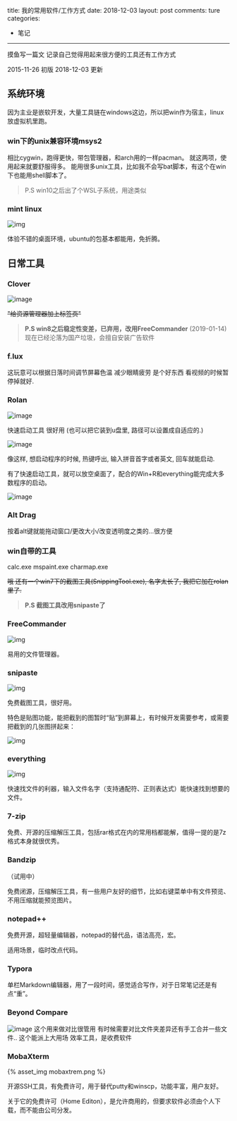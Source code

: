 title: 我的常用软件/工作方式
date: 2018-12-03
layout: post
comments: ture
categories:
- 笔记
---

摸鱼写一篇文 记录自己觉得用起来很方便的工具还有工作方式

2015-11-26 初版
2018-12-03 更新

<!--more-->

## 系统环境

因为主业是嵌软开发，大量工具链在windows这边，所以把win作为宿主，linux放虚拟机里跑。

### win下的unix兼容环境msys2

相比cygwin，跑得更快，带包管理器，和arch用的一样pacman。
就这两项，使用起来就要舒服得多。
能用很多unix工具，比如我不会写bat脚本，有这个在win下也能用shell脚本了。

> P.S win10之后出了个WSL子系统，用途类似

### mint linux

![img](mint_in_vm.png)

体验不错的桌面环境，ubuntu的包基本都能用，免折腾。

## 日常工具

### Clover

![image](1.jpg)

~~"给资源管理器加上标签页"~~

> __P.S win8之后稳定性变差，已弃用，改用FreeCommander__
> (2019-01-14)现在已经沦落为国产垃圾，会擅自安装广告软件

### f.lux

这玩意可以根据日落时间调节屏幕色温 减少眼睛疲劳 是个好东西
看视频的时候暂停掉就好.

### Rolan

![image](2.jpg)

快速启动工具 很好用 (也可以把它装到u盘里, 路径可以设置成自适应的.)

![image](3.jpg)

像这样, 想启动程序的时候, 热键呼出, 输入拼音首字或者英文, 回车就能启动.

有了快速启动工具，就可以放空桌面了，配合的Win+R和everything能完成大多数程序的启动。

![image](4.jpg)

### Alt Drag
按着alt键就能拖动窗口/更改大小/改变透明度之类的...很方便

### win自带的工具

calc.exe mspaint.exe charmap.exe

~~哦 还有一个win7下的截图工具(SnippingTool.exe), 名字太长了, 我把它加在rolan里了.~~

> __P.S 截图工具改用snipaste了__

### FreeCommander

![img](freecommander.png)

易用的文件管理器。

### snipaste

![img](snipaste.png)

免费截图工具，很好用。

特色是贴图功能，能把截到的图暂时“贴”到屏幕上，有时候开发需要参考，或需要把截到的几张图拼起来：

![img](snipaste-paste.png)

### everything

![img](everything.png)

快速找文件的利器，输入文件名字（支持通配符、正则表达式）能快速找到想要的文件。

### 7-zip

免费、开源的压缩解压工具，包括rar格式在内的常用档都能解，值得一提的是7z格式本身就很优秀。

### Bandzip

（试用中）

免费闭源，压缩解压工具，有一些用户友好的细节，比如右键菜单中有文件预览、不用压缩就能预览图片。

### notepad++

免费开源，超轻量编辑器，notepad的替代品，语法高亮，宏。

适用场景，临时改点代码。

### Typora

单栏Markdown编辑器，用了一段时间，感觉适合写作，对于日常笔记还是有点“重”。

### Beyond Compare

![image](6.jpg)
这个用来做对比很管用 
有时候需要对比文件夹差异还有手工合并一些文件..
这个能派上大用场 效率工具，是收费软件

### MobaXterm

{% asset_img mobaxtrem.png %}

开源SSH工具，有免费许可，用于替代putty和winscp，功能丰富，用户友好。

关于它的免费许可（Home Editon），是允许商用的，但要求软件必须由个人下载，而不能由公司分发。


